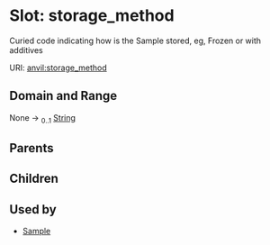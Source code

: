 
# Slot: storage_method

Curied code indicating how is the Sample stored, eg, Frozen or with additives

URI: [anvil:storage_method](https://anvilproject.org/acr-harmonized-data-model/storage_method)


## Domain and Range

None &#8594;  <sub>0..1</sub> [String](types/String.md)

## Parents


## Children


## Used by

 * [Sample](Sample.md)
